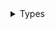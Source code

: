 <details>
<summary>Types</summary>

  - [ChannelCodingKeys](/ChannelCodingKeys)
  - [ChannelConfig](/ChannelConfig)
  - [Command](/Command)

</details>
